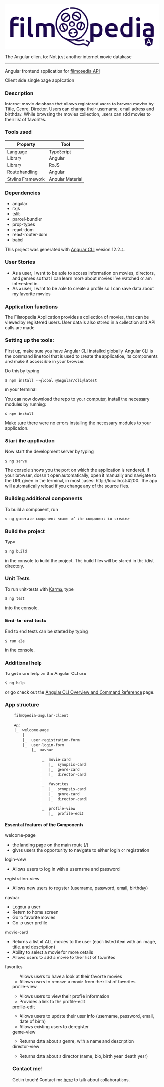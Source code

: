 ![alt filmOpediaAngularLogo](https://github.com/danielvonboros/filmopedia-angular-client/blob/master/src/assets/filmopediaAngularLogo.png?raw=true)

<p>The Angular client to: Not just another internet movie database</p>

<hr>

<p>Angular frontend application for <a href="https://github.com/danielvonboros/filmOpedia">filmopedia API</a></p>
<p>Client side single page application</p>

### Description

Internet movie database that allows registered users to browse movies by Title, Genre, Director.
Users can change their username, email adress and birthday. While browsing the movies collection, users can add movies to their list of favorites.

### Tools used

| Property          | Tool             |
| ----------------- | ---------------- |
| Language          | TypeScript       |
| Library           | Angular          |
| Library           | RxJS             |
| Route handling    | Angular          |
| Styling Framework | Angular Material |

### Dependencies

<ul>
<li>angular</li>
<li>rxjs</li>
<li>tslib</li>
<li>parcel-bundler</li>
<li>prop-types</li>
<li>react-dom</li>
<li>react-router-dom</li>
<li>babel</li>
</ul>

This project was generated with [Angular CLI](https://github.com/angular/angular-cli) version 12.2.4.

### User Stories

<ul>
<li>As a user, I want to be able to access information on movies, directors, and genres so that I
can learn more about movies I’ve watched or am interested in.</li>
<li>As a user, I want to be able to create a profile so I can save data about my favorite movies</li>
</ul>

### Application functions

The Filmopedia Application provides a collection of movies, that can be viewed by registered users. User data is also stored in a collection and API calls are made

### Setting up the tools:

First up, make sure you have Angular CLI installed globally. Angular CLI is the command line tool that is used to create the application, its components and make it accessible in your browser.

Do this by typing

```
$ npm install --global @angular/cli@latest
```

in your terminal

You can now download the repo to your computer, install the necessary modules by running:

```
$ npm install
```

Make sure there were no errors installing the necessary modules to your application.

### Start the application

Now start the development server by typing

```
$ ng serve
```

The console shows you the port on which the application is rendered. If your browser, doesn't open automatically, open it manually and navigate to the URL given in the terminal, in most cases: http://localhost:4200.
The app will automatically reload if you change any of the source files.

### Building additional components

To build a component, run

```
$ ng generate component <name of the component to create>
```

### Build the project

Type

```
$ ng build
```

in the console to build the project. The build files will be stored in the /dist directory.

### Unit Tests

To run unit-tests with [Karma](https://karma-runner.github.io), type

```
$ ng test
```

into the console.

### End-to-end tests

End to end tests can be started by typing

```
$ run e2e
```

in the console.

### Additional help

To get more help on the Angular CLI use

```
$ ng help
```

or go check out the [Angular CLI Overview and Command Reference](https://angular.io/cli) page.

### App structure

```
    filmOpedia-angular-client

    App
    |_  welcome-page
        |
        |_  user-registration-form
        |_  user-login-form
            |_  navbar
                |
                |_  movie-card
                |   |_  synopsis-card
                |   |_  genre-card
                |   |_  director-card
                |
                |_  favorites
                |   |_  synopsis-card
                |   |_  genre-card
                |   |_  director-card|
                |
                |_  profile-view
                    |_  profile-edit

```

#### Essential features of the Components

welcome-page

<ul>
<li>the landing page on the main route (/)</li>
<li>gives users the opportunity to navigate to either login or registration</li>
</ul>
login-view
<ul>
<li>Allows users to log in with a username and password</li>
</ul>
registration-view
<ul>
<li>Allows new users to register (username, password, email, birthday)</li>
</ul>
navbar
<ul>
<li>Logout a user</li>
<li>Return to home screen</li>
<li>Go to favorite movies</li>
<li>Go to user profile</li>
</ul>
movie-card
<ul>
<li>Returns a list of ALL movies to the user (each listed item with an image, title, and description)</li>
<li>Ability to select a movie for more details</li>
<li>Allows users to add a movie to their list of favorites</li>
</ul>
favorites
<ul>
<ul>Allows users to have a look at their favorite movies</li>
<li>Allows users to remove a movie from their list of favorites</li>
</ul>
profile-view
<ul>
<li>Allows users to view their profile information</li>
<li>Provides a link to the profile-edit</li>
</ul>
profile-edit
<ul>
<li>Allows users to update their user info (username, password, email, date of birth)</li>
<li>Allows existing users to deregister</li>
</ul>
genre-view
<ul>
<li>Returns data about a genre, with a name and description</li>
</ul>
director-view
<ul>
<li>Returns data about a director (name, bio, birth year, death year)</li>
</ul>

### Contact me!

Get in touch! Contact me <a href="https://linkedin.com/in/daniel-von-boros-92878a186">here</a> to talk about collaborations.
